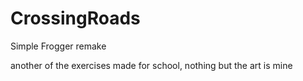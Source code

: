 # CrossingRoads
Simple Frogger remake

another of the exercises made for school, nothing but the art is mine

